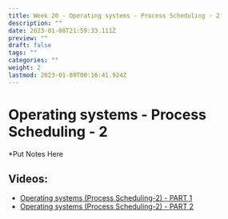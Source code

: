 ```yaml
---
title: Week 20 - Operating systems - Process Scheduling - 2
description: ""
date: 2023-01-08T21:59:33.111Z
preview: ""
draft: false
tags: ""
categories: ""
weight: 2
lastmod: 2023-01-09T00:16:41.924Z
---
```

# Operating systems - Process Scheduling - 2
*Put Notes Here

## Videos:
- [Operating systems (Process Scheduling-2) - PART 1](https://youtu.be/vzLVlKvlViY)
- [Operating systems (Process Scheduling-2) - PART 2](https://youtu.be/fYYAbgXtmN8)